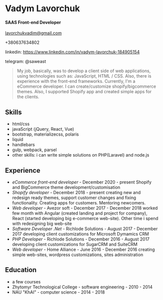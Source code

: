 # Vadym Lavorchuk
#### SAAS Front-end Developer
lavorchukvadim@gmail.com

+380637634802

linkedin: https://www.linkedin.com/in/vadym-lavorchuk-184905154

telegram: @saweast

>My job, basically, was to develop a client side of web applications, using technologies such as: JavaScript, HTML / CSS. Also, there is experience with the front-end frameworks. Currently, I'm a eCommerce developer. I can create/customize shopify/bigcommerce themes. Also, I supported Shopify app and created simple apps for the clients.

## Skills
 - html/css
 - javaScript (jQuery, React, Vue)
 - bootstrap, materializecss, polaris
 - liquid
 - handlebars
 - gulp, webpack, parsel
 - other skills: i can write simple solutions on PHP(Laravel) and node.js

## Experience
 - *eCommerce front-end developer* - December 2020 - present
 Shopify and BigCommerce theme development/customisation
 - *Shopify developer* - December 2018 - present
 creating new and redesign ready themes, support customer changes and fixing functionality. Creating apps for customers. Mentoring newcomers.
 - *Web developer* - Avezor soft - December 2017 - December 2018
 worked few month with Angular (created landing and project for company), React (started developing big e-commerce web-site). Other time i spend with redesigning big web-site
 - *Software Developer .Net* - Richlode Solutions - August 2017 - December 2017
 developing client customizations for Microsoft Dymamics CRM
 - *PHP Developer* - Richlode Solutions - December 2016 - August 2017
 developing client customizations for SugarCRM and SuiteCRM
 - *Web developer* - Home Alliance - June 2016 - December 2016
 creating simple web-sites, wordpress customizations, sites administration

## Education
- a few courses
- Zhytomyr Technological College - software engineering - 2010 - 2014
- NAU "KhAI" - computer science - 2014 - 2018
